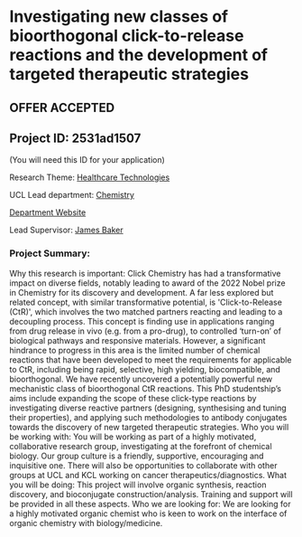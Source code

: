 # Investigating new classes of bioorthogonal click-to-release reactions and the development of targeted therapeutic strategies

## **OFFER ACCEPTED**

## Project ID: **2531ad1507**
(You will need this ID for your application)

Research Theme: [Healthcare Technologies](../themes/healthcare-technologies.md)

UCL Lead department: [Chemistry](../departments/chemistry.md)

[Department Website](https://www.ucl.ac.uk/chemistry)

Lead Supervisor: [James Baker](https://profiles.ucl.ac.uk/6538)

### Project Summary:

Why this research is important: Click Chemistry has had a transformative impact on diverse fields, notably leading to award of the 2022 Nobel prize in Chemistry for its discovery and development. A far less explored but related concept, with similar transformative potential, is 'Click-to-Release (CtR)', which involves the two matched partners reacting and leading to a decoupling process. This concept is finding use in applications ranging from drug release in vivo (e.g. from a pro-drug), to controlled ‘turn-on’ of biological pathways and responsive materials. However, a significant hindrance to progress in this area is the limited number of chemical reactions that have been developed to meet the requirements for applicable to CtR, including being rapid, selective, high yielding, biocompatible, and bioorthogonal.  We have recently uncovered a potentially powerful new mechanistic class of bioorthogonal CtR reactions. This PhD studentship’s aims include expanding the scope of these click-type reactions by investigating diverse reactive partners (designing, synthesising and tuning their properties), and applying such methodologies to antibody conjugates towards the discovery of new targeted therapeutic strategies.
Who you will be working with: You will be working as part of a highly motivated, collaborative research group, investigating at the forefront of chemical biology.  Our group culture is a friendly, supportive, encouraging and inquisitive one.  There will also be opportunities to collaborate with other groups at UCL and KCL working on cancer therapeutics/diagnostics. 
What you will be doing: This project will involve organic synthesis, reaction discovery, and bioconjugate construction/analysis.  Training and support will be provided in all these aspects.
Who we are looking for: We are looking for a highly motivated organic chemist who is keen to work on the interface of organic chemistry with biology/medicine.
